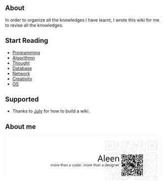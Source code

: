 ## About

In order to organize all the knowledges I have learnt, I wrote this wiki for me to revise all the knowledges.

## Start Reading
 * [Programming](./Programming/Programming%20Menu.md)
 * [Algorithmn](./Algorithmn/Algorithmn%20Menu.md)
 * [Thought](./Thought/Thought%20Menu.md)
 * [Database](./Database/Database.md)
 * [Network](./Network/Network.md)
 * [Creativity](./Creativity/Creativity.md)
 * [OS](./OS/OS.md)

## Supported
 * Thanks to [July](https://www.github.com/julycoding) for how to build a wiki.

## About me
<a href="http://aleen42.github.io/" target="_blank" ><img src="./pic/tail.gif"></a>
